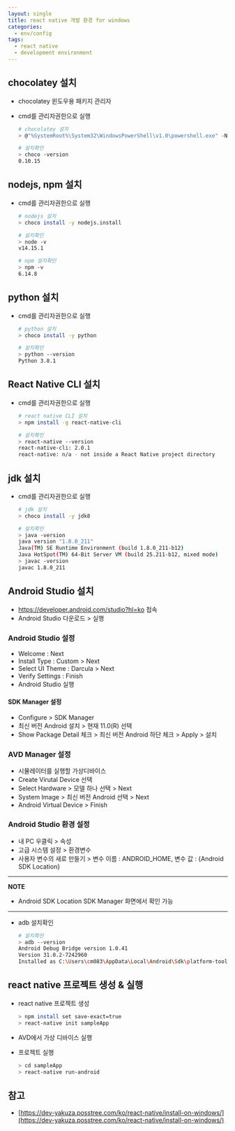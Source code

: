 ```yaml
---
layout: single
title: react native 개발 환경 for windows
categories: 
  - env/config
tags: 
  - react native
  - development environment
---
```


## chocolatey 설치

- chocolatey 윈도우용 패키지 관리자
- cmd를 관리자권한으로 실행

  ~~~bash
  # chocolatey 설치
  > @"%SystemRoot%\System32\WindowsPowerShell\v1.0\powershell.exe" -NoProfile -InputFormat None -ExecutionPolicy Bypass -Command "iex ((New-Object System.Net.WebClient).DownloadString('https://chocolatey.org/install.ps1'))" && SET "PATH=%PATH%;%ALLUSERSPROFILE%\chocolatey\bin"
  
  # 설치확인
  > choco -version
  0.10.15
  ~~~

## nodejs, npm 설치

- cmd를 관리자권한으로 실행

  ~~~bash
  # nodejs 설치
  > choco install -y nodejs.install

  # 설치확인
  > node -v
  v14.15.1

  # npm 설치확인
  > npm -v
  6.14.8
  ~~~

## python 설치

- cmd를 관리자권한으로 실행

  ~~~bash
  # python 설치
  > choco install -y python

  # 설치확인
  > python --version
  Python 3.8.1
  ~~~

## React Native CLI 설치

- cmd를 관리자권한으로 실행

  ~~~bash
  # react native CLI 설치
  > npm install -g react-native-cli

  # 설치확인
  > react-native --version
  react-native-cli: 2.0.1
  react-native: n/a - not inside a React Native project directory
  ~~~

## jdk 설치

- cmd를 관리자권한으로 실행

  ~~~bash
  # jdk 설치
  > choco install -y jdk8

  # 설치확인
  > java -version
  java version "1.8.0_211"
  Java(TM) SE Runtime Environment (build 1.8.0_211-b12)
  Java HotSpot(TM) 64-Bit Server VM (build 25.211-b12, mixed mode)
  > javac -version
  javac 1.8.0_211
  ~~~

## Android Studio 설치

- https://developer.android.com/studio?hl=ko 접속
- Android Studio 다운로드 > 실행

### Android Studio 설정

- Welcome : Next
- Install Type : Custom > Next
- Select UI Theme : Darcula > Next
- Verify Settings : Finish
- Android Studio 실행

#### SDK Manager 설정

- Configure > SDK Manager
- 최신 버전 Android 설치 > 현재 11.0(R) 선택 
- Show Package Detail 체크 > 최신 버전 Android 하단 체크 > Apply > 설치

### AVD Manager 설정

- 시뮬레이터를 실행할 가상디바이스
- Create Virutal Device 선택
- Select Hardware > 모델 하나 선택 > Next
- System Image > 최신 버전 Android 선택 > Next
- Android Virtual Device > Finish

### Android Studio 환경 설정

- 내 PC 우클릭 > 속성
- 고급 시스템 설정 > 환경변수
- 사용자 변수의 새로 만들기 > 변수 이름 : ANDROID_HOME, 변수 값 : {Android SDK Location}

---
**NOTE**

- Android SDK Location SDK Manager 화면에서 확인 가능

---

- adb 설치확인

  ~~~bash
  # 설치확인
  > adb --version
  Android Debug Bridge version 1.0.41
  Version 31.0.2-7242960
  Installed as C:\Users\cm083\AppData\Local\Android\Sdk\platform-tools\adb.exe
  ~~~

## react native 프로젝트 생성 & 실행

- react native 프로젝트 생성

  ~~~bash
  > npm install set save-exact=true
  > react-native init sampleApp
  ~~~

- AVD에서 가상 디바이스 실행

- 프로젝트 실행

  ~~~bash
  > cd sampleApp
  > react-native run-android
  ~~~


## 참고
- [https://dev-yakuza.posstree.com/ko/react-native/install-on-windows/](https://dev-yakuza.posstree.com/ko/react-native/install-on-windows/)